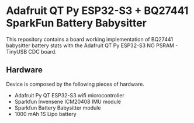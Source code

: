# Adafruit QT Py ESP32-S3 + BQ27441 SparkFun Battery Babysitter

This repository contains a board working implementation of BQ27441 babysitter battery stats with the Adafruit QT Py ESP32-S3 NO PSRAM - TinyUSB CDC board.

## Hardware
Device is composed by the following pieces of hardware.

- Adafruit Py QT ESP32-S3 wifi microcontroller
- Sparkfun Invensene ICM20408 IMU module
- Sparkfun Battery Babysitter module
- 1000 mAh 1S Lipo battery

